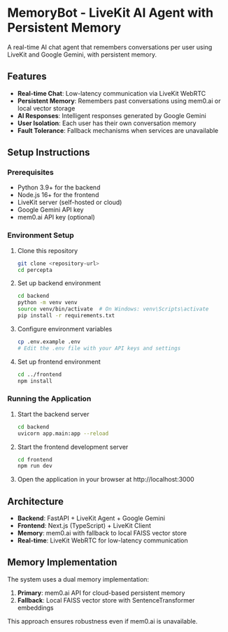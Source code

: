 # MemoryBot - LiveKit AI Agent with Persistent Memory

A real-time AI chat agent that remembers conversations per user using LiveKit and Google Gemini, with persistent memory.

## Features

- **Real-time Chat**: Low-latency communication via LiveKit WebRTC
- **Persistent Memory**: Remembers past conversations using mem0.ai or local vector storage
- **AI Responses**: Intelligent responses generated by Google Gemini
- **User Isolation**: Each user has their own conversation memory
- **Fault Tolerance**: Fallback mechanisms when services are unavailable

## Setup Instructions

### Prerequisites

- Python 3.9+ for the backend
- Node.js 16+ for the frontend
- LiveKit server (self-hosted or cloud)
- Google Gemini API key
- mem0.ai API key (optional)

### Environment Setup

1. Clone this repository
   ```bash
   git clone <repository-url>
   cd percepta
   ```

2. Set up backend environment
   ```bash
   cd backend
   python -m venv venv
   source venv/bin/activate  # On Windows: venv\Scripts\activate
   pip install -r requirements.txt
   ```

3. Configure environment variables
   ```bash
   cp .env.example .env
   # Edit the .env file with your API keys and settings
   ```

4. Set up frontend environment
   ```bash
   cd ../frontend
   npm install
   ```

### Running the Application

1. Start the backend server
   ```bash
   cd backend
   uvicorn app.main:app --reload
   ```

2. Start the frontend development server
   ```bash
   cd frontend
   npm run dev
   ```

3. Open the application in your browser at http://localhost:3000

## Architecture

- **Backend**: FastAPI + LiveKit Agent + Google Gemini
- **Frontend**: Next.js (TypeScript) + LiveKit Client
- **Memory**: mem0.ai with fallback to local FAISS vector store
- **Real-time**: LiveKit WebRTC for low-latency communication

## Memory Implementation

The system uses a dual memory implementation:
1. **Primary**: mem0.ai API for cloud-based persistent memory
2. **Fallback**: Local FAISS vector store with SentenceTransformer embeddings

This approach ensures robustness even if mem0.ai is unavailable.
